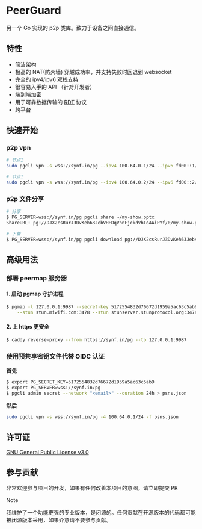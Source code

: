 # PeerGuard
另一个 Go 实现的 p2p 类库。致力于设备之间直接通信。

## 特性
- 简洁架构
- 极高的 NAT(防火墙) 穿越成功率，并支持失败时回退到 websocket
- 完全的 ipv4/ipv6 双栈支持
- 很容易入手的 API （针对开发者）
- 端到端加密
- 用于可靠数据传输的 [RDT](https://github.com/rkonfj/peerguard/tree/main/rdt) 协议
- 跨平台

## 快速开始

### p2p vpn
```sh
# 节点1
sudo pgcli vpn -s wss://synf.in/pg --ipv4 100.64.0.1/24 --ipv6 fd00::1/64
```
```sh
# 节点1
sudo pgcli vpn -s wss://synf.in/pg --ipv4 100.64.0.2/24 --ipv6 fd00::2/64
```
### p2p 文件分享
```sh
# 分享
$ PG_SERVER=wss://synf.in/pg pgcli share ~/my-show.pptx
ShareURL: pg://DJX2csRurJ3DvKeh63JebVHFDqVhnFjckdVhToAAiPYf/0/my-show.pptx
```
```sh
# 下载
$ PG_SERVER=wss://synf.in/pg pgcli download pg://DJX2csRurJ3DvKeh63JebVHFDqVhnFjckdVhToAAiPYf/0/my-show.pptx
```

## 高级用法

### 部署 peermap 服务器
#### 1. 启动 pgmap 守护进程
```sh
$ pgmap -l 127.0.0.1:9987 --secret-key 5172554832d76672d1959a5ac63c5ab9 \
    --stun stun.miwifi.com:3478 --stun stunserver.stunprotocol.org:3478
```

#### 2. 上 https 更安全
```sh
$ caddy reverse-proxy --from https://synf.in/pg --to 127.0.0.1:9987
```
### 使用预共享密钥文件代替 OIDC 认证
**首先**
```sh
$ export PG_SECRET_KEY=5172554832d76672d1959a5ac63c5ab9
$ export PG_SERVER=wss://synf.in/pg
$ pgcli admin secret --network "<email>" --duration 24h > psns.json
```
**然后**
```sh
sudo pgcli vpn -s wss://synf.in/pg -4 100.64.0.1/24 -f psns.json
```
## 许可证
[GNU General Public License v3.0](https://github.com/rkonfj/peerguard/blob/main/LICENSE)

## 参与贡献
非常欢迎参与项目的开发，如果有任何改善本项目的意图，请立即提交 PR
> [!NOTE]
> 我维护了一个功能更强的专业版本，是闭源的。任何贡献在开源版本的代码都可能被闭源版本采用，如果介意请不要参与贡献。

